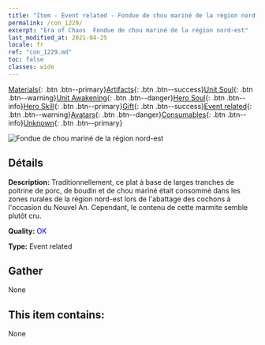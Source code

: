 ```yaml
---
title: "Item - Event related - Fondue de chou mariné de la région nord-est"
permalink: /con_1229/
excerpt: "Era of Chaos  Fondue de chou mariné de la région nord-est"
last_modified_at: 2021-04-25
locale: fr
ref: "con_1229.md"
toc: false
classes: wide
---
```

 [Materials](/ItemsFR/){: .btn .btn--primary}[Artifacts](/ItemsFR/Artifacts/){: .btn .btn--success}[Unit Soul](/ItemsFR/UnitSoul/){: .btn .btn--warning}[Unit Awakening](/ItemsFR/UnitAwakening/){: .btn .btn--danger}[Hero Soul](/ItemsFR/HeroSoul/){: .btn .btn--info}[Hero Skill](/ItemsFR/HeroSkill/){: .btn .btn--primary}[Gift](/ItemsFR/Gift/){: .btn .btn--success}[Event related](/ItemsFR/Events/){: .btn .btn--warning}[Avatars](/ItemsFR/Avatars/){: .btn .btn--danger}[Consumables](/ItemsFR/Consumables/){: .btn .btn--info}[Unknown](/ItemsFR/Unknown/){: .btn .btn--primary}

 ![Fondue de chou mariné de la région nord-est](/images/t/i_81531121.png)

## Détails
 **Description:** Traditionnellement, ce plat à base de larges tranches de poitrine de porc, de boudin et de chou mariné était consommé dans les zones rurales de la région nord-est lors de l'abattage des cochons à l'occasion du Nouvel An. Cependant, le contenu de cette marmite semble plutôt cru.

 **Quality:** <span style="color: #0000CD">OK</span>

 **Type:** Event related

## Gather

  None

## This item contains:

  None

